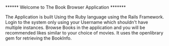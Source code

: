 ****** Welcome to The Book Browser Application *******

The Application is built Using the Ruby language using the Rails Framework.
Login to the system only using your Username which shouldn't have multiple instances.
Browse Books in the application and you will be recommended likes similar to your choice of movies.
It uses the openlibrary gem for retrieving the BookInfo.
